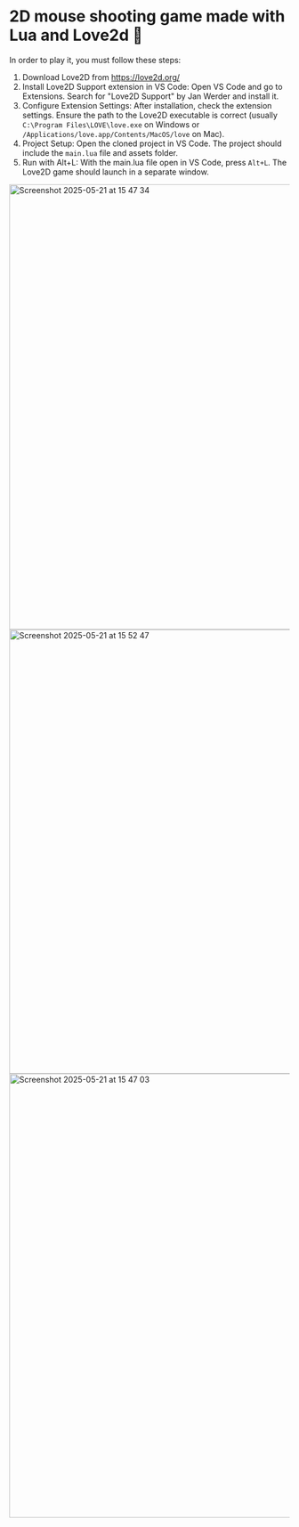 # 2D mouse shooting game made with Lua and Love2d 🎯

In order to play it, you must follow these steps:

1. Download Love2D from https://love2d.org/
2. Install Love2D Support extension in VS Code:
   Open VS Code and go to Extensions. Search for "Love2D Support" by Jan Werder and install it.
3. Configure Extension Settings:
   After installation, check the extension settings. Ensure the path to the Love2D executable is correct (usually `C:\Program Files\LOVE\love.exe` on Windows or `/Applications/love.app/Contents/MacOS/love` on Mac).
4. Project Setup:
   Open the cloned project in VS Code. The project should include the `main.lua` file and assets folder.
5. Run with Alt+L:
   With the main.lua file open in VS Code, press `Alt+L`. The Love2D game should launch in a separate window.

<img width="800" alt="Screenshot 2025-05-21 at 15 47 34" src="https://github.com/user-attachments/assets/cb0aa704-e73a-4fa4-bd26-b7139c95812d" />

<img width="798" alt="Screenshot 2025-05-21 at 15 52 47" src="https://github.com/user-attachments/assets/5f5ed379-e9ab-4c2c-a26c-2b7ec6197b92" />

<img width="798" alt="Screenshot 2025-05-21 at 15 47 03" src="https://github.com/user-attachments/assets/b330feb4-f233-4683-a3da-f54af0f5889d" />

